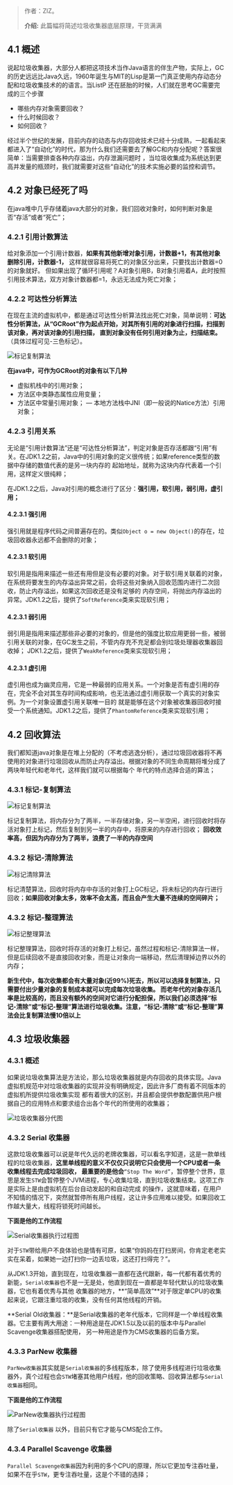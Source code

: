 


> 作者：ZlZ。
>
> **介绍:** 此篇幅将简述垃圾收集器底层原理，干货满满

## 4.1 概述
说起垃圾收集器，大部分人都把这项技术当作Java语言的伴生产物，实际上，GC的历史远远比Java久远，1960年诞生与MIT的Lisp是第一门真正使用内存动态分配和垃圾收集技术的的语言。当ListP
还在胚胎的时候，人们就在思考GC需要完成的三个步骤
- 哪些内存对象需要回收？
- 什么时候回收？
- 如何回收？

经过半个世纪的发展，目前内存的动态与内存回收技术已经十分成熟，一起看起来都进入了“自动化”的时代，那为什么我们还需要去了解GC和内存分配呢？答案很简单：当需要排查各种内存溢出，内存泄漏问题时
，当垃圾收集成为系统达到更高并发量的瓶颈时，我们就需要对这些“自动化”的技术实施必要的监控和调节。

## 4.2 对象已经死了吗
在java堆中几乎存储着java大部分的对象，我们回收对象时，如何判断对象是否“存活”或者“死亡”；

### 4.2.1 引用计数算法

给对象添加一个引用计数器，**如果有其他新增对象引用，计数器+1，有其他对象删除引用，计数器-1，** 这样就很容易将死亡的对象区分出来，只要找出计数器=0的对象就好。
但如果出现了循环引用呢？A对象引用B，B对象引用着A，此时按照引用技术算法，双方对象计数器都=1，永远无法成为死亡对象；

### 4.2.2 可达性分析算法

在现在主流的虚拟机中，都是通过可达性分析算法找出死亡对象，简单说明：**可达性分析算法，从“GCRoot”作为起点开始，对其所有引用的对象进行扫描，扫描到该对象，再对该对象的引用扫描，
直到对象没有任何引用对象为止，扫描结束。**（具体过程可见-三色标记）。

![标记复制算法](../resource/images/GC/可达性分析算法.jpg ':size=600x300')

**在java中，可作为GCRoot的对象有以下几种**
- 虚拟机栈中的引用对象；
- 方法区中类静态属性应用变量；
- 方法区中常量引用对象；
— 本地方法栈中JNI（即一般说的Natice方法）引用对象；

### 4.2.3 引用关系
无论是“引用计数算法”还是“可达性分析算法”，判定对象是否存活都跟“引用”有关。在JDK1.2之前，Java中的引用对象的定义很传统；如果reference类型的数据中存储的数值代表的是另一块内存的
起始地址，就称为这块内存代表着一个引用，这样定义很纯粹；

在JDK1.2之后，Java对引用的概念进行了区分：**强引用，软引用，弱引用，虚引用；**

#### 4.2.3.1 强引用
强引用就是程序代码之间普遍存在的。类似`Object o = new Object()`的存在，垃圾回收器永远都不会删除的对象；
#### 4.2.3.1 软引用
软引用是指用来描述一些还有用但是没有必要的对象。对于软引用关联着的对象，在系统将要发生的内存溢出异常之前，会将这些对象纳入回收范围内进行二次回收，防止内存溢出，如果这次回收还是没有足够的
内存空间，将抛出内存溢出的异常。JDK1.2之后，提供了`SoftReference`类来实现软引用；
#### 4.2.3.1 弱引用
弱引用是指用来描述那些非必要的对象的，但是他的强度比软应用更弱一些，被弱引用关联的对象，在GC发生之前，不管内存充不充足都会别垃圾处理器收集器回收掉；
JDK1.2之后，提供了`WeakReference`类来实现软引用；
#### 4.2.3.1 虚引用
虚引用也成为幽灵应用，它是一种最弱的应用关系。一个对象是否有虚引用的存在，完全不会对其生存时间构成影响，也无法通过虚引用获取一个真实的对象实例。为一个对象设置虚引用关联唯一目的
就是能够在这个对象被收集器回收时接受一个系统通知。JDK1.2之后，提供了`PhantomReference`类来实现软引用；


## 4.2 回收算法
我们都知道java对象是在堆上分配的（不考虑逃逸分析），通过垃圾回收器将不再使用的对象进行垃圾回收从而防止内存溢出。根据对象的不同生命周期将堆分成了两块年轻代和老年代，这样我们就可以根据每个
年代的特点选择合适的算法；
### 4.3.1 标记-复制算法
![标记复制算法](../resource/images/GC/标记复制算法.jpeg ':size=600x300')

标记复制算法，将内存分为了两半，一半存储对象，另一半空闲，进行回收时将存活对象打上标记，然后复制到另一半的内存中，将原来的内存进行回收；
**回收效率高，但因为内存分为了两半，浪费了一半的内存空间**

### 4.3.2 标记-清除算法
![标记清除算法](../resource/images/GC/标记清除算法.jpeg ':size=600x300')

标记清楚算法，回收时将内存中存活的对象打上GC标记，将未标记的内存行进行回收；**如果回收对象太多，效率不会太高，而且会产生大量不连续的空间碎片；**

### 4.3.2 标记-整理算法

![标记整理算法](../resource/images/GC/标记整理算法.jpeg ':size=600x300')

标记整理算法，回收时将存活的对象打上标记，虽然过程和标记-清除算法一样，但是后续回收不是直接回收对象，而是让对象向一端移动，然后清理掉边界以外的内存；

**新生代中，每次收集都会有大量对象(近99%)死去，所以可以选择复制算法，只需要付出少量对象的复制成本就可以完成每次垃圾收集。
而老年代的对象存活几率是比较高的，而且没有额外的空间对它进行分配担保，所以我们必须选择“标记-清除”或“标记-整理”算法进行垃圾收集。注意，“标记-清除”或“标记-整理”算法会比复制算法慢10倍以上**

## 4.3 垃圾收集器

### 4.3.1 概述

如果说垃圾收集算法是方法论，那么垃圾收集器就是内存回收的具体实现。Java虚拟机规范中对垃圾收集器的实现并没有明确规定，因此许多厂商有着不同版本的虚拟机所提供垃圾收集实现
都有着很大的区别，并且都会提供参数配置供用户根据自己的应用特点和要求组合出各个年代的所使用的收集器；


![垃圾收集器分代图](../resource/images/GC/垃圾收集器分代图.jpg ':size=50%')

### 4.3.2 Serial 收集器
这款垃圾收集器可以说是年代久远的老牌收集器，可以看名字知道，这是一款单线程的垃圾收集器，**这里单线程的意义不仅仅只说明它只会使用一个CPU或者一条收集线程去完成垃圾回收，
最重要的是他会**`“Stop The Word”`，暂停整个世界，意思是发生`STW`会暂停整个JVM进程，专心收集垃圾，直到垃圾收集结束。这项工作是实际上是由虚拟机在后台自动发起的和自动完成
的操作，这就意味着，在用户不知情的情况下，突然就暂停所有用户线程，这让许多应用难以接受。如果回收工作越大量大，线程将锁死时间越长。

**下面是他的工作流程**

![Serial收集器执行过程图](../resource/images/GC/Serial收集器执行过程图.jpg ':size=60%')

对于`STW`带给用户不良体验也是情有可原，如果“你妈妈在打扫房间，你肯定老老实实在呆着，如果她一边打扫你一边丢垃圾，这还打扫得完？”。

从JDK1.3开始，直到现在，垃圾收集器一直都在迭代跟新，每一代都有着优秀的新能，`Serial收集器`也不是一无是处，他直到现在一直都是年轻代默认的垃圾收集器，它也有着优秀与其他
收集器的地方，**“简单高效”**对于限定单CPU的收集起来说，它跟注重垃圾的收集，没有任何其他线程的开销。

**Serial Old收集器：**是Serial收集器的老年代版本，它同样是一个单线程收集器。它主要有两大用途：一种用途是在JDK1.5以及以前的版本中与Parallel Scavenge收集器搭配使用，
另一种用途是作为CMS收集器的后备方案。


### 4.3.3 ParNew 收集器
`ParNew收集器`其实就是`Serial收集器`的多线程版本，除了使用多线程进行垃圾收集器外，真个过程也会`STW`堵塞其他用户线程，他的回收策略、回收算法都与`Serial收集器`相同。

**下面是他的工作流程**

![ParNew收集器执行过程图](../resource/images/GC/ParNew收集器执行过程图.jpg ':size=60%')

除了`Serial收集器` 以外，目前只有它才能与CMS配合工作。

### 4.3.4 Parallel Scavenge 收集器

`Parallel Scavenge收集器`因为利用的多个CPU的原理，所以它更加专注吞吐量，如果不在乎`STW`，更专注吞吐量，这是个不错的选择；